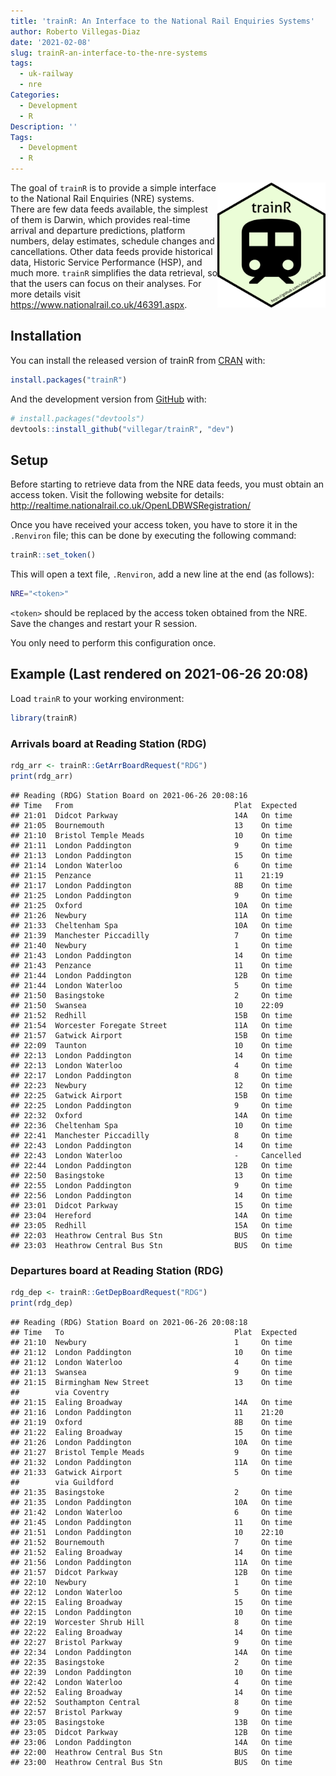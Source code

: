 ```yaml
---
title: 'trainR: An Interface to the National Rail Enquiries Systems'
author: Roberto Villegas-Diaz
date: '2021-02-08'
slug: trainR-an-interface-to-the-nre-systems
tags:
  - uk-railway
  - nre
Categories:
  - Development
  - R
Description: ''
Tags:
  - Development
  - R
---
```


<img src="https://raw.githubusercontent.com/villegar/trainR/main/inst/images/logo.png" alt="logo" align="right" height=200px/>

The goal of `trainR` is to provide a simple interface to the 
National Rail Enquiries (NRE) systems. There are few data feeds 
available, the simplest of them is Darwin, which provides real-time 
arrival and departure predictions, platform numbers, delay estimates, 
schedule changes and cancellations. Other data feeds provide historical 
data, Historic Service Performance (HSP), and much more. `trainR` 
simplifies the data retrieval, so that the users can focus on their 
analyses. For more details visit 
https://www.nationalrail.co.uk/46391.aspx.

## Installation

You can install the released version of trainR from [CRAN](https://CRAN.R-project.org) with:

``` r
install.packages("trainR")
```

And the development version from [GitHub](https://github.com/) with:

``` r
# install.packages("devtools")
devtools::install_github("villegar/trainR", "dev")
```

## Setup
Before starting to retrieve data from the NRE data feeds, you must obtain an access token. 
Visit the following website for details: http://realtime.nationalrail.co.uk/OpenLDBWSRegistration/

Once you have received your access token, you have to store it in the `.Renviron` file; this can be 
done by executing the following command:


```r
trainR::set_token()
```

This will open a text file, `.Renviron`, add a new line at the end (as follows):

```bash
NRE="<token>"
```

`<token>` should be replaced by the access token obtained from the NRE. Save the changes and restart 
your R session.

You only need to perform this configuration once.

## Example (Last rendered on 2021-06-26 20:08)

Load `trainR` to your working environment:

```r
library(trainR)
```

### Arrivals board at Reading Station (RDG)


```r
rdg_arr <- trainR::GetArrBoardRequest("RDG")
print(rdg_arr)
```

```
## Reading (RDG) Station Board on 2021-06-26 20:08:16
## Time   From                                    Plat  Expected
## 21:01  Didcot Parkway                          14A   On time
## 21:05  Bournemouth                             13    On time
## 21:10  Bristol Temple Meads                    10    On time
## 21:11  London Paddington                       9     On time
## 21:13  London Paddington                       15    On time
## 21:14  London Waterloo                         6     On time
## 21:15  Penzance                                11    21:19
## 21:17  London Paddington                       8B    On time
## 21:25  London Paddington                       9     On time
## 21:25  Oxford                                  10A   On time
## 21:26  Newbury                                 11A   On time
## 21:33  Cheltenham Spa                          10A   On time
## 21:39  Manchester Piccadilly                   7     On time
## 21:40  Newbury                                 1     On time
## 21:43  London Paddington                       14    On time
## 21:43  Penzance                                11    On time
## 21:44  London Paddington                       12B   On time
## 21:44  London Waterloo                         5     On time
## 21:50  Basingstoke                             2     On time
## 21:50  Swansea                                 10    22:09
## 21:52  Redhill                                 15B   On time
## 21:54  Worcester Foregate Street               11A   On time
## 21:57  Gatwick Airport                         15B   On time
## 22:09  Taunton                                 10    On time
## 22:13  London Paddington                       14    On time
## 22:13  London Waterloo                         4     On time
## 22:17  London Paddington                       8     On time
## 22:23  Newbury                                 12    On time
## 22:25  Gatwick Airport                         15B   On time
## 22:25  London Paddington                       9     On time
## 22:32  Oxford                                  14A   On time
## 22:36  Cheltenham Spa                          10    On time
## 22:41  Manchester Piccadilly                   8     On time
## 22:43  London Paddington                       14    On time
## 22:43  London Waterloo                         -     Cancelled
## 22:44  London Paddington                       12B   On time
## 22:50  Basingstoke                             13    On time
## 22:55  London Paddington                       9     On time
## 22:56  London Paddington                       14    On time
## 23:01  Didcot Parkway                          15    On time
## 23:04  Hereford                                14A   On time
## 23:05  Redhill                                 15A   On time
## 22:03  Heathrow Central Bus Stn                BUS   On time
## 23:03  Heathrow Central Bus Stn                BUS   On time
```

### Departures board at Reading Station (RDG)


```r
rdg_dep <- trainR::GetDepBoardRequest("RDG")
print(rdg_dep)
```

```
## Reading (RDG) Station Board on 2021-06-26 20:08:18
## Time   To                                      Plat  Expected
## 21:10  Newbury                                 1     On time
## 21:12  London Paddington                       10    On time
## 21:12  London Waterloo                         4     On time
## 21:13  Swansea                                 9     On time
## 21:15  Birmingham New Street                   13    On time
##        via Coventry                            
## 21:15  Ealing Broadway                         14A   On time
## 21:16  London Paddington                       11    21:20
## 21:19  Oxford                                  8B    On time
## 21:22  Ealing Broadway                         15    On time
## 21:26  London Paddington                       10A   On time
## 21:27  Bristol Temple Meads                    9     On time
## 21:32  London Paddington                       11A   On time
## 21:33  Gatwick Airport                         5     On time
##        via Guildford                           
## 21:35  Basingstoke                             2     On time
## 21:35  London Paddington                       10A   On time
## 21:42  London Waterloo                         6     On time
## 21:45  London Paddington                       11    On time
## 21:51  London Paddington                       10    22:10
## 21:52  Bournemouth                             7     On time
## 21:52  Ealing Broadway                         14    On time
## 21:56  London Paddington                       11A   On time
## 21:57  Didcot Parkway                          12B   On time
## 22:10  Newbury                                 1     On time
## 22:12  London Waterloo                         5     On time
## 22:15  Ealing Broadway                         15    On time
## 22:15  London Paddington                       10    On time
## 22:19  Worcester Shrub Hill                    8     On time
## 22:22  Ealing Broadway                         14    On time
## 22:27  Bristol Parkway                         9     On time
## 22:34  London Paddington                       14A   On time
## 22:35  Basingstoke                             2     On time
## 22:39  London Paddington                       10    On time
## 22:42  London Waterloo                         4     On time
## 22:52  Ealing Broadway                         14    On time
## 22:52  Southampton Central                     8     On time
## 22:57  Bristol Parkway                         9     On time
## 23:05  Basingstoke                             13B   On time
## 23:05  Didcot Parkway                          12B   On time
## 23:06  London Paddington                       14A   On time
## 22:00  Heathrow Central Bus Stn                BUS   On time
## 23:00  Heathrow Central Bus Stn                BUS   On time
```
